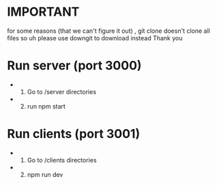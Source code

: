 # IMPORTANT
for some reasons (that we can't figure it out)
, git clone doesn't clone all files
so uh please use downgit to download instead
Thank you

# Run server (port 3000)
* 1. Go to /server directories
* 2. run npm start

# Run clients (port 3001)
* 1. Go to /clients directories
* 2. npm run dev
